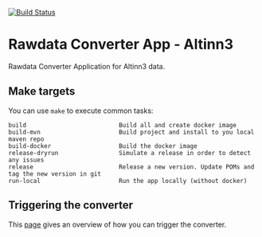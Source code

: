 [![Build Status](https://dev.azure.com/statisticsnorway/Dapla/_apis/build/status/statisticsnorway.rawdata-converter-app-altinn3?branchName=master)](https://dev.azure.com/statisticsnorway/Dapla/_build/latest?definitionId=xxx&branchName=master)

# Rawdata Converter App - Altinn3

Rawdata Converter Application for Altinn3 data.

## Make targets

You can use `make` to execute common tasks:

```
build                          Build all and create docker image
build-mvn                      Build project and install to you local maven repo
build-docker                   Build the docker image
release-dryrun                 Simulate a release in order to detect any issues
release                        Release a new version. Update POMs and tag the new version in git
run-local                      Run the app locally (without docker)
```

## Triggering the converter

This [page](requests/README.md) gives an overview of how you can trigger the converter.